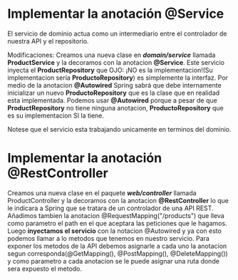 # Implementar la anotación @Service

El servicio de dominio actua como un intermediario entre el controlador de nuestra API y el repositorio.

Modificaciones:
Creamos una nueva clase en ***domain/service*** llamada **ProductService** y la decoramos con la anotacion **@Service**. Este servicio inyecta el **ProductRepository** que OJO: ¡NO es la implementacion!(Su implementacion sería **ProductoRepository**) es simplemente la interfaz. Por medio de la anotacion **@Autowired** Spring sabrá que debe internamente inicializar un nuevo **ProductoRepository** que es la clase que en realidad esta implementada. Podemos usar **@Autowired** porque a pesar de que **ProductRepository** no tiene ninguna anotacion, **ProductoRepository** que es su implementacion SI la tiene.

Notese que el servicio esta trabajando unicamente en terminos del dominio.


# Implementar la anotación @RestController

Creamos una nueva clase en el paquete ***web/controller*** llamada ProductController y la decoramos con la anotacion **@RestController** lo que le indicara a Spring que se tratara de un controlador de una API REST. Añadimos tambien la anotacion @RequestMapping("/products") que lleva como parametro el path en el que aceptara las peticiones que le hagamos.
Luego **inyectamos el servicio** con la notacion @Autowired y ya con esto podemos llamar a lo metodos que tenemos en nuestro servicio.
Para exponer los metodos de la API debemos asignarle a cada uno la anotacion segun corresponda(@GetMapping(), @PostMapping(), @DeleteMapping()) y como parametro a 
cada anotacion se le puede asignar una ruta donde sera expuesto el metodo.



